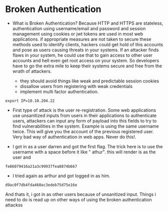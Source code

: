# Broken Authentication

- What is Broken Authentication?
Because HTTP and HTTPS are stateless, authentication using username/email and password and session management using cookies or jwt tokens are used in most web applications.
if appropriate measures are not taken to secure these methods used to identify clients, hackers could get hold of this accounts and pose as users causing threats in your systems.
If an attacker finds flaws in your system, he could use that to gain access to other user accounts and hell even get root access on your system. So developers have to go the extra mile to keep their systems secure and free from the wrath of attackers.

	- they should avoid things like weak and predictable session cookies
	- dissallow users from registering with weak credentials
	- implement multi factor authentication.

```
export IP=10.10.204.22
```
- First type of attack is the user re-registration. Some web applications use unsanitized inputs from users in their applications to authenticate users, attackers can input any form of payload into this fields to try to find vulnerabilities in the system.
Example is using the same username twice. This will give you the account of the previous registered user. Very bad way of authentication in web apps. Never do this!.

- I got in as a user darren and got the first flag. The trick here is to use the username with a space before it like  " athur". this will render is as the user and 
```
fe86079416a21a3c99937fea8874b667
```

- I tried again as arthur and got logged in as him.
```
d9ac0f7db4fda460ac3edeb75d75e16e
```

And thats it, i got in as other users because of unsanitized input. 
Things i need to do is read up on other ways of using the broken authentication attackss
